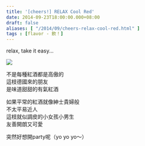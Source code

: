 ```yaml
---
title: '[cheers!] RELAX Cool Red'
date: 2014-09-23T18:00:00.000+08:00
draft: false
aliases: [ "/2014/09/cheers-relax-cool-red.html" ]
tags : [flavor - 飲！]
---
```


relax, take it easy...  

![](/images/relaxcoolred.jpg)

不是每種紅酒都是高傲的  
這枝德國來的朋友  
是味道甜甜的有氣紅酒  
  
如果平常的紅酒就像紳士貴婦般  
不太平易近人  
這枝就似調皮的小女孩小男生  
友善開朗又可愛  
  
突然好想開party呢（yo yo yo～）
